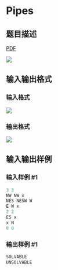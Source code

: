 # Pipes

## 题目描述

[problemUrl]: https://uva.onlinejudge.org/index.php?option=com_onlinejudge&Itemid=8&category=117&page=show_problem&problem=2747

[PDF](https://uva.onlinejudge.org/external/117/p11700.pdf)

![](https://cdn.luogu.com.cn/upload/vjudge_pic/UVA11700/e6bb6b9c8b68fdfd2197266ff910b7b0c04b2fdd.png)

## 输入输出格式

### 输入格式

![](https://cdn.luogu.com.cn/upload/vjudge_pic/UVA11700/4010967aeb23c65fb30e67a815c7938e9f2086a3.png)

### 输出格式

![](https://cdn.luogu.com.cn/upload/vjudge_pic/UVA11700/fb0cb7d48b0e5fe014e1ac7c08bb8fe3da2922c6.png)

## 输入输出样例

### 输入样例 #1

```cpp
3 3
NW NW x
NES NESW W
E W x
2 2
ES x
x N
0 0
```


### 输出样例 #1

```cpp
SOLVABLE
UNSOLVABLE
```


